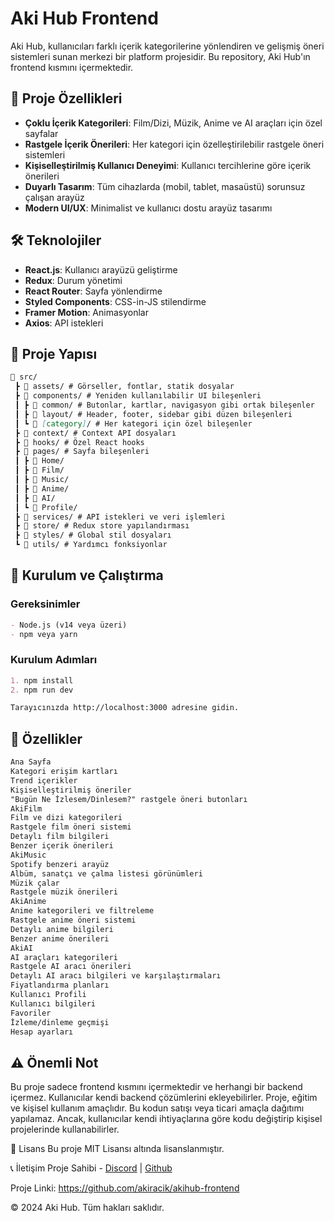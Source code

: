 # Aki Hub Frontend

Aki Hub, kullanıcıları farklı içerik kategorilerine yönlendiren ve gelişmiş öneri sistemleri sunan merkezi bir platform projesidir. Bu repository, Aki Hub'ın frontend kısmını içermektedir.

## 🚀 Proje Özellikleri

- **Çoklu İçerik Kategorileri**: Film/Dizi, Müzik, Anime ve AI araçları için özel sayfalar
- **Rastgele İçerik Önerileri**: Her kategori için özelleştirilebilir rastgele öneri sistemleri
- **Kişiselleştirilmiş Kullanıcı Deneyimi**: Kullanıcı tercihlerine göre içerik önerileri
- **Duyarlı Tasarım**: Tüm cihazlarda (mobil, tablet, masaüstü) sorunsuz çalışan arayüz
- **Modern UI/UX**: Minimalist ve kullanıcı dostu arayüz tasarımı

## 🛠️ Teknolojiler

- **React.js**: Kullanıcı arayüzü geliştirme
- **Redux**: Durum yönetimi
- **React Router**: Sayfa yönlendirme
- **Styled Components**: CSS-in-JS stilendirme
- **Framer Motion**: Animasyonlar
- **Axios**: API istekleri

## 📂 Proje Yapısı
```markdown
📁 src/
 ┣ 📁 assets/ # Görseller, fontlar, statik dosyalar
 ┣ 📁 components/ # Yeniden kullanılabilir UI bileşenleri
 ┃ ┣ 📁 common/ # Butonlar, kartlar, navigasyon gibi ortak bileşenler
 ┃ ┣ 📁 layout/ # Header, footer, sidebar gibi düzen bileşenleri
 ┃ ┗ 📁 [category]/ # Her kategori için özel bileşenler
 ┣ 📁 context/ # Context API dosyaları
 ┣ 📁 hooks/ # Özel React hooks
 ┣ 📁 pages/ # Sayfa bileşenleri
 ┃ ┣ 📁 Home/
 ┃ ┣ 📁 Film/
 ┃ ┣ 📁 Music/
 ┃ ┣ 📁 Anime/
 ┃ ┣ 📁 AI/
 ┃ ┗ 📁 Profile/
 ┣ 📁 services/ # API istekleri ve veri işlemleri
 ┣ 📁 store/ # Redux store yapılandırması
 ┣ 📁 styles/ # Global stil dosyaları
 ┗ 📁 utils/ # Yardımcı fonksiyonlar
```

## 🚀 Kurulum ve Çalıştırma

### Gereksinimler
```markdown
- Node.js (v14 veya üzeri)
- npm veya yarn
```
### Kurulum Adımları
```markdown
1. npm install
2. npm run dev

Tarayıcınızda http://localhost:3000 adresine gidin.
```


## 📱 Özellikler
```markdown
Ana Sayfa
Kategori erişim kartları
Trend içerikler
Kişiselleştirilmiş öneriler
"Bugün Ne İzlesem/Dinlesem?" rastgele öneri butonları
AkiFilm
Film ve dizi kategorileri
Rastgele film öneri sistemi
Detaylı film bilgileri
Benzer içerik önerileri
AkiMusic
Spotify benzeri arayüz
Albüm, sanatçı ve çalma listesi görünümleri
Müzik çalar
Rastgele müzik önerileri
AkiAnime
Anime kategorileri ve filtreleme
Rastgele anime öneri sistemi
Detaylı anime bilgileri
Benzer anime önerileri
AkiAI
AI araçları kategorileri
Rastgele AI aracı önerileri
Detaylı AI aracı bilgileri ve karşılaştırmaları
Fiyatlandırma planları
Kullanıcı Profili
Kullanıcı bilgileri
Favoriler
İzleme/dinleme geçmişi
Hesap ayarları
```

## ⚠️ Önemli Not

Bu proje sadece frontend kısmını içermektedir ve herhangi bir backend içermez. Kullanıcılar kendi backend çözümlerini ekleyebilirler. Proje, eğitim ve kişisel kullanım amaçlıdır. Bu kodun satışı veya ticari amaçla dağıtımı yapılamaz. Ancak, kullanıcılar kendi ihtiyaçlarına göre kodu değiştirip kişisel projelerinde kullanabilirler.

📄 Lisans
Bu proje MIT Lisansı altında lisanslanmıştır.

📞 İletişim
Proje Sahibi - [Discord](https://discord.com/users/337545269845688361) | [Github](https://github.com/Akiracik)

Proje Linki: https://github.com/akiracik/akihub-frontend


© 2024 Aki Hub. Tüm hakları saklıdır.
